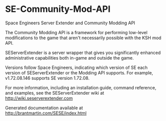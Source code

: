 SE-Community-Mod-API
====================

Space Engineers Server Extender and Community Modding API

The Community Modding API is a framework for performing low-level modifications to the game that aren't necessarily possible with the KSH mod API.

SEServerExtender is a server wrapper that gives you significantly enhanced administrative capabilities both in-game and outside the game. 

Versions follow Space Engineers, indicating which version of SE each version of SEServerExtender or the Modding API supports.
For example, v1.72.08.146 supports SE version 1.72.08.

For more information, including an installation guide, command reference, and examples, see the SEServerExtender wiki at http://wiki.seserverextender.com

Generated documentation available at http://brantmartin.com/SESE/index.html

